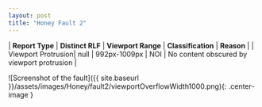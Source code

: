 ```yaml
---
layout: post
title: "Honey Fault 2"
---
```

| **Report Type** | **Distinct RLF** | **Viewport Range** | **Classification** | **Reason** |
| Viewport Protrusion| null | 992px-1009px | NOI | No content obscured by viewport protrusion | 

![Screenshot of the fault]({{ site.baseurl }}/assets/images/Honey/fault2/viewportOverflowWidth1000.png){: .center-image }